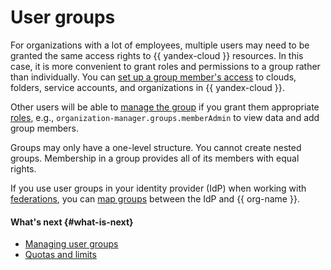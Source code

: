 # User groups

For organizations with a lot of employees, multiple users may need to be granted the same access rights to {{ yandex-cloud }} resources. In this case, it is more convenient to grant roles and permissions to a group rather than individually. You can [set up a group member's access](../operations/manage-groups.md#access) to clouds, folders, service accounts, and organizations in {{ yandex-cloud }}.

Other users will be able to [manage the group](../operations/manage-groups.md#access-manage-group) if you grant them appropriate [roles](../security/index.md#service-roles), e.g., `organization-manager.groups.memberAdmin` to view data and add group members.

Groups may only have a one-level structure. You cannot create nested groups. Membership in a group provides all of its members with equal rights.

If you use user groups in your identity provider (IdP) when working with [federations](add-federation.md), you can [map groups](add-federation.md#group-mapping) between the IdP and {{ org-name }}.

#### What's next {#what-is-next}

* [Managing user groups](../operations/manage-groups.md)
* [Quotas and limits](limits.md)
